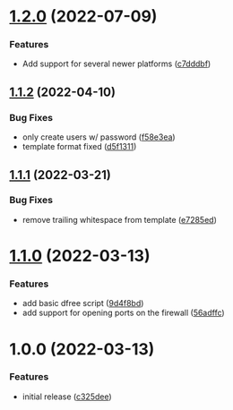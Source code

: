 # [1.2.0](https://github.com/de-it-krachten/ansible-role-samba/compare/v1.1.2...v1.2.0) (2022-07-09)


### Features

* Add support for several newer platforms ([c7dddbf](https://github.com/de-it-krachten/ansible-role-samba/commit/c7dddbffa6a1b03e96bb6ceeaeddbcaab1edd08a))

## [1.1.2](https://github.com/de-it-krachten/ansible-role-samba/compare/v1.1.1...v1.1.2) (2022-04-10)


### Bug Fixes

* only create users w/ password ([f58e3ea](https://github.com/de-it-krachten/ansible-role-samba/commit/f58e3ea195031eae5552b974fed37fcbbe0c5663))
* template format fixed ([d5f1311](https://github.com/de-it-krachten/ansible-role-samba/commit/d5f1311cc8e9cbcbcfbbbd0e537546dffe5ae3fe))

## [1.1.1](https://github.com/de-it-krachten/ansible-role-samba/compare/v1.1.0...v1.1.1) (2022-03-21)


### Bug Fixes

* remove trailing whitespace from template ([e7285ed](https://github.com/de-it-krachten/ansible-role-samba/commit/e7285edf434c1e438a14339f598fec2ef8c744ce))

# [1.1.0](https://github.com/de-it-krachten/ansible-role-samba/compare/v1.0.0...v1.1.0) (2022-03-13)


### Features

* add basic dfree script ([9d4f8bd](https://github.com/de-it-krachten/ansible-role-samba/commit/9d4f8bd939f232ca63d96d76402397e3e750c8d7))
* add support for opening ports on the firewall ([56adffc](https://github.com/de-it-krachten/ansible-role-samba/commit/56adffc7efeec829dbbb808d9caebb4b0aa34c89))

# 1.0.0 (2022-03-13)


### Features

* initial release ([c325dee](https://github.com/de-it-krachten/ansible-role-samba/commit/c325dee0085008598dcb8d13fbf502dae1595590))
